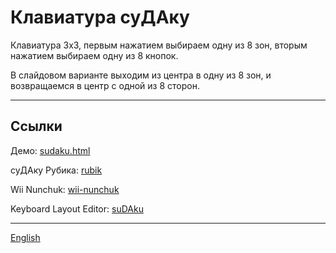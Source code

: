 # Клавиатура суДАку

Клавиатура 3x3, первым нажатием выбираем одну из 8 зон, вторым нажатием выбираем одну из 8 кнопок.

В слайдовом варианте выходим из центра в одну из 8 зон, и возвращаемся в центр с одной из 8 сторон.

---

## Ссылки

Демо: [sudaku.html](https://ibnteo.github.io/sudaku/sudaku.html)

суДАку Рубика: [rubik](rubik/)

Wii Nunchuk: [wii-nunchuk](wii-nunchuk/)

Keyboard Layout Editor: [suDAku](http://www.keyboard-layout-editor.com/#/gists/66cf11e534b3bf6b9f5a4dfff9b15f3e)

---

[English](README.md)